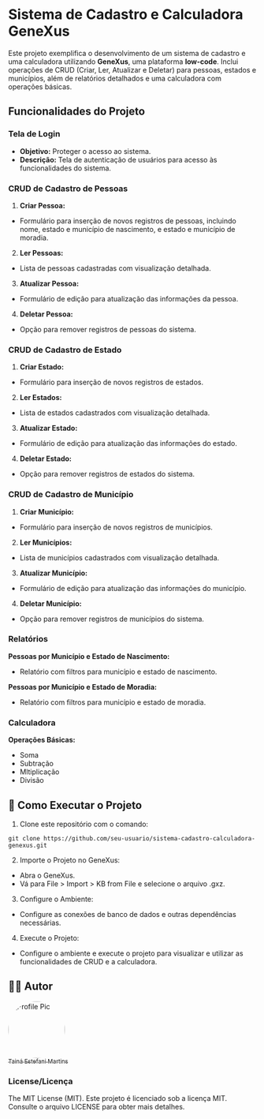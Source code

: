 # Sistema de Cadastro e Calculadora GeneXus
Este projeto exemplifica o desenvolvimento de um sistema de cadastro e uma calculadora utilizando **GeneXus**, uma plataforma **low-code**. Inclui operações de CRUD (Criar, Ler, Atualizar e Deletar) para pessoas, estados e municípios, além de relatórios detalhados e uma calculadora com operações básicas.

## Funcionalidades do Projeto

### Tela de Login
- **Objetivo:** Proteger o acesso ao sistema.
- **Descrição:** Tela de autenticação de usuários para acesso às funcionalidades do sistema.

### CRUD de Cadastro de Pessoas
1. **Criar Pessoa:**
- Formulário para inserção de novos registros de pessoas, incluindo nome, estado e município de nascimento, e estado e município de moradia.

2. **Ler Pessoas:**
- Lista de pessoas cadastradas com visualização detalhada.

3. **Atualizar Pessoa:**
- Formulário de edição para atualização das informações da pessoa.

4. **Deletar Pessoa:**
- Opção para remover registros de pessoas do sistema.

### CRUD de Cadastro de Estado
1. **Criar Estado:**
- Formulário para inserção de novos registros de estados.

2. **Ler Estados:**
- Lista de estados cadastrados com visualização detalhada.

3. **Atualizar Estado:**
- Formulário de edição para atualização das informações do estado.

4. **Deletar Estado:**
- Opção para remover registros de estados do sistema.

### CRUD de Cadastro de Município
1. **Criar Município:**
- Formulário para inserção de novos registros de municípios.

2. **Ler Municípios:**
- Lista de municípios cadastrados com visualização detalhada.

3. **Atualizar Município:**
- Formulário de edição para atualização das informações do município.

4. **Deletar Município:**
- Opção para remover registros de municípios do sistema.

### Relatórios
**Pessoas por Município e Estado de Nascimento:**
- Relatório com filtros para município e estado de nascimento.

**Pessoas por Município e Estado de Moradia:**
- Relatório com filtros para município e estado de moradia.

### Calculadora
**Operações Básicas:**
- Soma
- Subtração
- Mltiplicação
- Divisão

## 🔧 Como Executar o Projeto
1. Clone este repositório com o comando:
```
git clone https://github.com/seu-usuario/sistema-cadastro-calculadora-genexus.git
```
2. Importe o Projeto no GeneXus:
- Abra o GeneXus.
- Vá para File > Import > KB from File e selecione o arquivo .gxz.
3. Configure o Ambiente:
- Configure as conexões de banco de dados e outras dependências necessárias.
4. Execute o Projeto:
- Configure o ambiente e execute o projeto para visualizar e utilizar as funcionalidades de CRUD e a calculadora.

## 🧑‍💻 Autor
[<img alt="Profile Pic" src="https://avatars.githubusercontent.com/u/154456749?v=4" width="115" style="border-radius:50%"><br><sub>Tainá Estefani Martins</sub>](https://github.com/tainaestefani)

### License/Licença
The MIT License (MIT).
Este projeto é licenciado sob a licença MIT. Consulte o arquivo LICENSE para obter mais detalhes.
